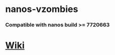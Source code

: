 # nanos-vzombies
### Compatible with nanos build >= 7720663
# [Wiki](https://github.com/vugi99/nanos-vzombies/wiki)
